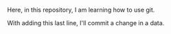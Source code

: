 Here, in this repository, I am learning how to use git.

With adding this last line, I'll commit a change in a data.
